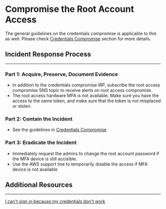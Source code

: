 # Compromise the Root Account Access

The general guidelines on the credentials compromise is applicable to this as well. Please check [Credentials Compromise](IRP-CredCompromise.md) section for more details.

## Incident Response Process
---
### Part 1: Acquire, Preserve, Document Evidence

- In addition to the credentials compromise IRP, subscribe the root access compromise SNS topic to receive alerts on root access compromise.
- The root access hardware MFA is not available. Make sure you have the access to the same token, and make sure that the token is not misplaced or stolen.

### Part 2: Contain the Incident
- See the guidelines in [Credentials Compromise](IRP-CredCompromise.md)

### Part 3: Eradicate the Incident
- Immediately request the admins to change the root account password if the MFA device is still accisible.
- Use the AWS support line to temporarily disable the access if MFA device is not available

## Additional Resources
---
[I can't sign in because my credentials don't work ](https://aws.amazon.com/premiumsupport/knowledge-center/forgot-aws-sign-in-credentials/ )